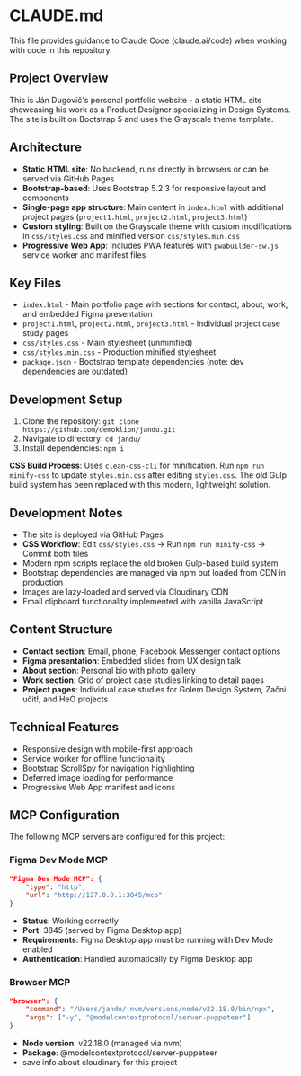 # CLAUDE.md

This file provides guidance to Claude Code (claude.ai/code) when working with code in this repository.

## Project Overview

This is Ján Dugovič's personal portfolio website - a static HTML site showcasing his work as a Product Designer specializing in Design Systems. The site is built on Bootstrap 5 and uses the Grayscale theme template.

## Architecture

- **Static HTML site**: No backend, runs directly in browsers or can be served via GitHub Pages
- **Bootstrap-based**: Uses Bootstrap 5.2.3 for responsive layout and components
- **Single-page app structure**: Main content in `index.html` with additional project pages (`project1.html`, `project2.html`, `project3.html`)
- **Custom styling**: Built on the Grayscale theme with custom modifications in `css/styles.css` and minified version `css/styles.min.css`
- **Progressive Web App**: Includes PWA features with `pwabuilder-sw.js` service worker and manifest files

## Key Files

- `index.html` - Main portfolio page with sections for contact, about, work, and embedded Figma presentation
- `project1.html`, `project2.html`, `project3.html` - Individual project case study pages
- `css/styles.css` - Main stylesheet (unminified)
- `css/styles.min.css` - Production minified stylesheet
- `package.json` - Bootstrap template dependencies (note: dev dependencies are outdated)

## Development Setup

1. Clone the repository: `git clone https://github.com/demoklion/jandu.git`
2. Navigate to directory: `cd jandu/`
3. Install dependencies: `npm i`

**CSS Build Process**: Uses `clean-css-cli` for minification. Run `npm run minify-css` to update `styles.min.css` after editing `styles.css`. The old Gulp build system has been replaced with this modern, lightweight solution.

## Development Notes

- The site is deployed via GitHub Pages
- **CSS Workflow**: Edit `css/styles.css` → Run `npm run minify-css` → Commit both files
- Modern npm scripts replace the old broken Gulp-based build system
- Bootstrap dependencies are managed via npm but loaded from CDN in production
- Images are lazy-loaded and served via Cloudinary CDN
- Email clipboard functionality implemented with vanilla JavaScript

## Content Structure

- **Contact section**: Email, phone, Facebook Messenger contact options
- **Figma presentation**: Embedded slides from UX design talk
- **About section**: Personal bio with photo gallery
- **Work section**: Grid of project case studies linking to detail pages
- **Project pages**: Individual case studies for Golem Design System, Začni učit!, and HeO projects

## Technical Features

- Responsive design with mobile-first approach
- Service worker for offline functionality
- Bootstrap ScrollSpy for navigation highlighting
- Deferred image loading for performance
- Progressive Web App manifest and icons

## MCP Configuration

The following MCP servers are configured for this project:

### Figma Dev Mode MCP
```json
"Figma Dev Mode MCP": {
    "type": "http",
    "url": "http://127.0.0.1:3845/mcp"
}
```
- **Status**: Working correctly
- **Port**: 3845 (served by Figma Desktop app)
- **Requirements**: Figma Desktop app must be running with Dev Mode enabled
- **Authentication**: Handled automatically by Figma Desktop app

### Browser MCP
```json
"browser": {
    "command": "/Users/jandu/.nvm/versions/node/v22.18.0/bin/npx",
    "args": ["-y", "@modelcontextprotocol/server-puppeteer"]
}
```
- **Node version**: v22.18.0 (managed via nvm)
- **Package**: @modelcontextprotocol/server-puppeteer
- save info about cloudinary for this project